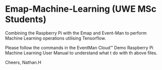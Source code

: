 # Emap-Machine-Learning (UWE MSc Students)
Combining the Raspberry Pi with the Emap and Event-Man to perform Machine Learning operations utilising Tensorflow.

Please follow the commands in the EventMan Cloud™ Demo Raspberry Pi Machine Learning User Manual to understand what t do with th above files.

Cheers,
        Nathan.H



